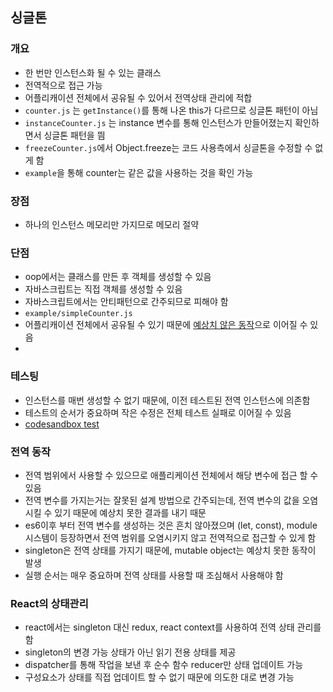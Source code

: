 ## 싱글톤
### 개요
- 한 번만 인스턴스화 될 수 있는 클래스
- 전역적으로 접근 가능
- 어플리캐이션 전체에서 공유될 수 있어서 전역상태 관리에 적합
- `counter.js` 는 `getInstance()`를 통해 나온 this가 다르므로 싱글톤 패턴이 아님
- `instanceCounter.js` 는 instance 변수를 통해 인스턴스가 만들어졌는지 확인하면서 싱글톤 패턴을 띔
- `freezeCounter.js`에서 Object.freeze는 코드 사용측에서 싱글톤을 수정할 수 없게 함
- `example`을 통해 counter는 같은 값을 사용하는 것을 확인 가능

### 장점
- 하나의 인스턴스 메모리만 가지므로 메모리 절약

### 단점
- oop에서는 클래스를 만든 후 객체를 생성할 수 있음
- 자바스크립트는 직접 객체를 생성할 수 있음
- 자바스크립트에서는 안티패턴으로 간주되므로 피해야 함
- `example/simpleCounter.js`
- 어플리캐이션 전체에서 공유될 수 있기 때문에 [예상치 않은 동작](https://codesandbox.io/embed/sweet-cache-n55vi)으로 이어질 수 있음
- 

### 테스팅
- 인스턴스를 매번 생성할 수 없기 때문에, 이전 테스트된 전역 인스턴스에 의존함
- 테스트의 순서가 중요하며 작은 수정은 전체 테스트 실패로 이어질 수 있음
- [codesandbox test](https://codesandbox.io/s/singleton-3-n55vi?from-embed=&file=/__tests__/test.js)

### 전역 동작
- 전역 범위에서 사용할 수 있으므로 애플리케이션 전체에서 해당 변수에 접근 할 수 있음
- 전역 변수를 가지는거는 잘못된 설계 방법으로 간주되는데, 전역 변수의 값을 오염시킬 수 있기 때문에 예상치 못한 결과를 내기 때문
- es6이후 부터 전역 변수를 생성하는 것은 흔치 않아졌으며 (let, const), module 시스템이 등장하면서 전역 범위를 오염시키지 않고 전역적으로 접근할 수 있게 함
- singleton은 전역 상태를 가지기 때문에, mutable object는 예상치 못한 동작이 발생
- 실행 순서는 매우 중요하며 전역 상태를 사용할 때 조심해서 사용해야 함

### React의 상태관리
- react에서는 singleton 대신 redux, react context를 사용하여 전역 상태 관리를 함
- singleton의 변경 가능 상태가 아닌 읽기 전용 상태를 제공
- dispatcher를 통해 작업을 보낸 후 순수 함수 reducer만 상태 업데이트 가능
- 구성요소가 상태를 직접 업데이트 할 수 없기 때문에 의도한 대로 변경 가능